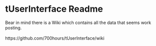 <h1>tUserInterface Readme</h1>
Bear in mind there is a Wiki which contains all the data that seems work posting.<br><br>
https://github.com/700hours/tUserInterface/wiki
